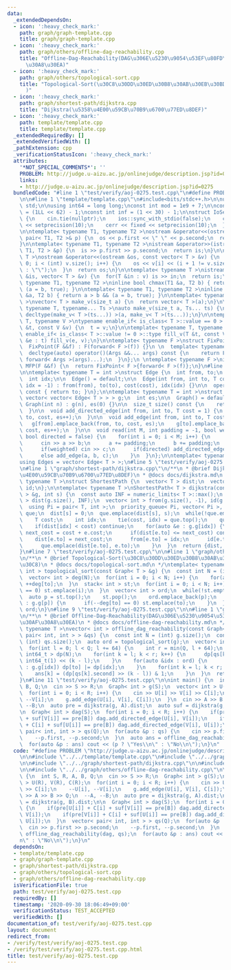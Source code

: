 ```yaml
---
data:
  _extendedDependsOn:
  - icon: ':heavy_check_mark:'
    path: graph/graph-template.cpp
    title: graph/graph-template.cpp
  - icon: ':heavy_check_mark:'
    path: graph/others/offline-dag-reachability.cpp
    title: "Offline-Dag-Reachability(DAG\u306E\u5230\u9054\u53EF\u80FD\u6027\u30AF\
      \u30A8\u30EA)"
  - icon: ':heavy_check_mark:'
    path: graph/others/topological-sort.cpp
    title: "Topological-Sort(\u30C8\u30DD\u30ED\u30B8\u30AB\u30EB\u30BD\u30FC\u30C8\
      )"
  - icon: ':heavy_check_mark:'
    path: graph/shortest-path/dijkstra.cpp
    title: "Dijkstra(\u5358\u4E00\u59CB\u70B9\u6700\u77ED\u8DEF)"
  - icon: ':heavy_check_mark:'
    path: template/template.cpp
    title: template/template.cpp
  _extendedRequiredBy: []
  _extendedVerifiedWith: []
  _pathExtension: cpp
  _verificationStatusIcon: ':heavy_check_mark:'
  attributes:
    '*NOT_SPECIAL_COMMENTS*': ''
    PROBLEM: http://judge.u-aizu.ac.jp/onlinejudge/description.jsp?id=0275
    links:
    - http://judge.u-aizu.ac.jp/onlinejudge/description.jsp?id=0275
  bundledCode: "#line 1 \"test/verify/aoj-0275.test.cpp\"\n#define PROBLEM \"http://judge.u-aizu.ac.jp/onlinejudge/description.jsp?id=0275\"\
    \n\n#line 1 \"template/template.cpp\"\n#include<bits/stdc++.h>\n\nusing namespace\
    \ std;\n\nusing int64 = long long;\nconst int mod = 1e9 + 7;\n\nconst int64 infll\
    \ = (1LL << 62) - 1;\nconst int inf = (1 << 30) - 1;\n\nstruct IoSetup {\n  IoSetup()\
    \ {\n    cin.tie(nullptr);\n    ios::sync_with_stdio(false);\n    cout << fixed\
    \ << setprecision(10);\n    cerr << fixed << setprecision(10);\n  }\n} iosetup;\n\
    \n\ntemplate< typename T1, typename T2 >\nostream &operator<<(ostream &os, const\
    \ pair< T1, T2 >& p) {\n  os << p.first << \" \" << p.second;\n  return os;\n\
    }\n\ntemplate< typename T1, typename T2 >\nistream &operator>>(istream &is, pair<\
    \ T1, T2 > &p) {\n  is >> p.first >> p.second;\n  return is;\n}\n\ntemplate< typename\
    \ T >\nostream &operator<<(ostream &os, const vector< T > &v) {\n  for(int i =\
    \ 0; i < (int) v.size(); i++) {\n    os << v[i] << (i + 1 != v.size() ? \" \"\
    \ : \"\");\n  }\n  return os;\n}\n\ntemplate< typename T >\nistream &operator>>(istream\
    \ &is, vector< T > &v) {\n  for(T &in : v) is >> in;\n  return is;\n}\n\ntemplate<\
    \ typename T1, typename T2 >\ninline bool chmax(T1 &a, T2 b) { return a < b &&\
    \ (a = b, true); }\n\ntemplate< typename T1, typename T2 >\ninline bool chmin(T1\
    \ &a, T2 b) { return a > b && (a = b, true); }\n\ntemplate< typename T = int64\
    \ >\nvector< T > make_v(size_t a) {\n  return vector< T >(a);\n}\n\ntemplate<\
    \ typename T, typename... Ts >\nauto make_v(size_t a, Ts... ts) {\n  return vector<\
    \ decltype(make_v< T >(ts...)) >(a, make_v< T >(ts...));\n}\n\ntemplate< typename\
    \ T, typename V >\ntypename enable_if< is_class< T >::value == 0 >::type fill_v(T\
    \ &t, const V &v) {\n  t = v;\n}\n\ntemplate< typename T, typename V >\ntypename\
    \ enable_if< is_class< T >::value != 0 >::type fill_v(T &t, const V &v) {\n  for(auto\
    \ &e : t) fill_v(e, v);\n}\n\ntemplate< typename F >\nstruct FixPoint : F {\n\
    \  FixPoint(F &&f) : F(forward< F >(f)) {}\n \n  template< typename... Args >\n\
    \  decltype(auto) operator()(Args &&... args) const {\n    return F::operator()(*this,\
    \ forward< Args >(args)...);\n  }\n};\n \ntemplate< typename F >\ninline decltype(auto)\
    \ MFP(F &&f) {\n  return FixPoint< F >{forward< F >(f)};\n}\n#line 2 \"graph/graph-template.cpp\"\
    \n\ntemplate< typename T = int >\nstruct Edge {\n  int from, to;\n  T cost;\n\
    \  int idx;\n\n  Edge() = default;\n\n  Edge(int from, int to, T cost = 1, int\
    \ idx = -1) : from(from), to(to), cost(cost), idx(idx) {}\n\n  operator int()\
    \ const { return to; }\n};\n\ntemplate< typename T = int >\nstruct Graph {\n \
    \ vector< vector< Edge< T > > > g;\n  int es;\n\n  Graph() = default;\n\n  explicit\
    \ Graph(int n) : g(n), es(0) {}\n\n  size_t size() const {\n    return g.size();\n\
    \  }\n\n  void add_directed_edge(int from, int to, T cost = 1) {\n    g[from].emplace_back(from,\
    \ to, cost, es++);\n  }\n\n  void add_edge(int from, int to, T cost = 1) {\n \
    \   g[from].emplace_back(from, to, cost, es);\n    g[to].emplace_back(to, from,\
    \ cost, es++);\n  }\n\n  void read(int M, int padding = -1, bool weighted = false,\
    \ bool directed = false) {\n    for(int i = 0; i < M; i++) {\n      int a, b;\n\
    \      cin >> a >> b;\n      a += padding;\n      b += padding;\n      T c = T(1);\n\
    \      if(weighted) cin >> c;\n      if(directed) add_directed_edge(a, b, c);\n\
    \      else add_edge(a, b, c);\n    }\n  }\n};\n\ntemplate< typename T = int >\n\
    using Edges = vector< Edge< T > >;\n#line 5 \"test/verify/aoj-0275.test.cpp\"\n\
    \n#line 1 \"graph/shortest-path/dijkstra.cpp\"\n/**\n * @brief Dijkstra(\u5358\
    \u4E00\u59CB\u70B9\u6700\u77ED\u8DEF)\n * @docs docs/dijkstra.md\n */\ntemplate<\
    \ typename T >\nstruct ShortestPath {\n  vector< T > dist;\n  vector< int > from,\
    \ id;\n};\n\ntemplate< typename T >\nShortestPath< T > dijkstra(const Graph< T\
    \ > &g, int s) {\n  const auto INF = numeric_limits< T >::max();\n  vector< T\
    \ > dist(g.size(), INF);\n  vector< int > from(g.size(), -1), id(g.size(), -1);\n\
    \  using Pi = pair< T, int >;\n  priority_queue< Pi, vector< Pi >, greater<> >\
    \ que;\n  dist[s] = 0;\n  que.emplace(dist[s], s);\n  while(!que.empty()) {\n\
    \    T cost;\n    int idx;\n    tie(cost, idx) = que.top();\n    que.pop();\n\
    \    if(dist[idx] < cost) continue;\n    for(auto &e : g.g[idx]) {\n      auto\
    \ next_cost = cost + e.cost;\n      if(dist[e.to] <= next_cost) continue;\n  \
    \    dist[e.to] = next_cost;\n      from[e.to] = idx;\n      id[e.to] = e.idx;\n\
    \      que.emplace(dist[e.to], e.to);\n    }\n  }\n  return {dist, from, id};\n\
    }\n#line 7 \"test/verify/aoj-0275.test.cpp\"\n\n#line 1 \"graph/others/topological-sort.cpp\"\
    \n/**\n * @brief Topological-Sort(\u30C8\u30DD\u30ED\u30B8\u30AB\u30EB\u30BD\u30FC\
    \u30C8)\n * @docs docs/topological-sort.md\n */\ntemplate< typename T >\nvector<\
    \ int > topological_sort(const Graph< T > &g) {\n  const int N = (int) g.size();\n\
    \  vector< int > deg(N);\n  for(int i = 0; i < N; i++) {\n    for(auto &to : g.g[i])\
    \ ++deg[to];\n  }\n  stack< int > st;\n  for(int i = 0; i < N; i++) {\n    if(deg[i]\
    \ == 0) st.emplace(i);\n  }\n  vector< int > ord;\n  while(!st.empty()) {\n  \
    \  auto p = st.top();\n    st.pop();\n    ord.emplace_back(p);\n    for(auto &to\
    \ : g.g[p]) {\n      if(--deg[to] == 0) st.emplace(to);\n    }\n  }\n  return\
    \ ord;\n}\n#line 9 \"test/verify/aoj-0275.test.cpp\"\n\n#line 1 \"graph/others/offline-dag-reachability.cpp\"\
    \n/**\n * @brief Offline-Dag-Reachability(DAG\u306E\u5230\u9054\u53EF\u80FD\u6027\
    \u30AF\u30A8\u30EA)\n * @docs docs/offline-dag-reachability.md\n */\ntemplate<\
    \ typename T >\nvector< int > offline_dag_reachability(const Graph< T > &g, vector<\
    \ pair< int, int > > &qs) {\n  const int N = (int) g.size();\n  const int Q =\
    \ (int) qs.size();\n  auto ord = topological_sort(g);\n  vector< int > ans(Q);\n\
    \  for(int l = 0; l < Q; l += 64) {\n    int r = min(Q, l + 64);\n    vector<\
    \ int64_t > dp(N);\n    for(int k = l; k < r; k++) {\n      dp[qs[k].first] |=\
    \ int64_t(1) << (k - l);\n    }\n    for(auto &idx : ord) {\n      for(auto &to\
    \ : g.g[idx]) dp[to] |= dp[idx];\n    }\n    for(int k = l; k < r; k++) {\n  \
    \    ans[k] = (dp[qs[k].second] >> (k - l)) & 1;\n    }\n  }\n  return ans;\n\
    }\n#line 11 \"test/verify/aoj-0275.test.cpp\"\n\nint main() {\n  int S, R, A,\
    \ B, Q;\n  cin >> S >> R;\n  Graph< int > g(S);\n  vector< int > U(R), V(R), C(R);\n\
    \  for(int i = 0; i < R; i++) {\n    cin >> U[i] >> V[i] >> C[i];\n    --U[i],\
    \ --V[i];\n    g.add_edge(U[i], V[i], C[i]);\n  }\n  cin >> A >> B >> Q;\n  --A,\
    \ --B;\n  auto pre = dijkstra(g, A).dist;\n  auto suf = dijkstra(g, B).dist;\n\
    \n  Graph< int > dag(S);\n  for(int i = 0; i < R; i++) {\n    if(pre[U[i]] + C[i]\
    \ + suf[V[i]] == pre[B]) dag.add_directed_edge(U[i], V[i]);\n    if(pre[V[i]]\
    \ + C[i] + suf[U[i]] == pre[B]) dag.add_directed_edge(V[i], U[i]);\n  }\n  vector<\
    \ pair< int, int > > qs(Q);\n  for(auto &p : qs) {\n    cin >> p.first >> p.second;\n\
    \    --p.first, --p.second;\n  }\n  auto ans = offline_dag_reachability(dag, qs);\n\
    \  for(auto &p : ans) cout << (p ? \"Yes\\n\" : \"No\\n\");\n}\n"
  code: "#define PROBLEM \"http://judge.u-aizu.ac.jp/onlinejudge/description.jsp?id=0275\"\
    \n\n#include \"../../template/template.cpp\"\n#include \"../../graph/graph-template.cpp\"\
    \n\n#include \"../../graph/shortest-path/dijkstra.cpp\"\n\n#include \"../../graph/others/topological-sort.cpp\"\
    \n\n#include \"../../graph/others/offline-dag-reachability.cpp\"\n\nint main()\
    \ {\n  int S, R, A, B, Q;\n  cin >> S >> R;\n  Graph< int > g(S);\n  vector< int\
    \ > U(R), V(R), C(R);\n  for(int i = 0; i < R; i++) {\n    cin >> U[i] >> V[i]\
    \ >> C[i];\n    --U[i], --V[i];\n    g.add_edge(U[i], V[i], C[i]);\n  }\n  cin\
    \ >> A >> B >> Q;\n  --A, --B;\n  auto pre = dijkstra(g, A).dist;\n  auto suf\
    \ = dijkstra(g, B).dist;\n\n  Graph< int > dag(S);\n  for(int i = 0; i < R; i++)\
    \ {\n    if(pre[U[i]] + C[i] + suf[V[i]] == pre[B]) dag.add_directed_edge(U[i],\
    \ V[i]);\n    if(pre[V[i]] + C[i] + suf[U[i]] == pre[B]) dag.add_directed_edge(V[i],\
    \ U[i]);\n  }\n  vector< pair< int, int > > qs(Q);\n  for(auto &p : qs) {\n  \
    \  cin >> p.first >> p.second;\n    --p.first, --p.second;\n  }\n  auto ans =\
    \ offline_dag_reachability(dag, qs);\n  for(auto &p : ans) cout << (p ? \"Yes\\\
    n\" : \"No\\n\");\n}\n"
  dependsOn:
  - template/template.cpp
  - graph/graph-template.cpp
  - graph/shortest-path/dijkstra.cpp
  - graph/others/topological-sort.cpp
  - graph/others/offline-dag-reachability.cpp
  isVerificationFile: true
  path: test/verify/aoj-0275.test.cpp
  requiredBy: []
  timestamp: '2020-09-30 18:06:49+09:00'
  verificationStatus: TEST_ACCEPTED
  verifiedWith: []
documentation_of: test/verify/aoj-0275.test.cpp
layout: document
redirect_from:
- /verify/test/verify/aoj-0275.test.cpp
- /verify/test/verify/aoj-0275.test.cpp.html
title: test/verify/aoj-0275.test.cpp
---
```


